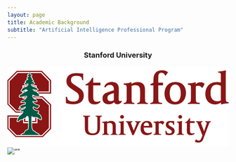 ```yaml
---
layout: page
title: Academic Background
subtitle: "Artificial Intelligence Professional Program"
---
```

<center>
<h3>Stanford University</h3>
</center>

![Stanford](./assets/img/Stanford.png)
<img src="Stanford" alt= “” width="300" height="200">